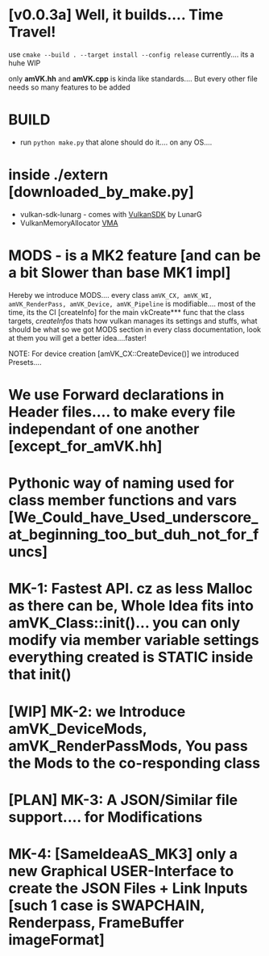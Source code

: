 # [v0.0.3a] Well, it builds.... Time Travel! 
use    `cmake --build . --target install --config release`
currently.... its a huhe WIP

only **amVK.hh** and **amVK.cpp** is kinda like standards.... But every other file needs so many features to be added

# BUILD
- run `python make.py`    that alone should do it.... on any OS....

# inside ./extern   [downloaded_by_make.py]
- vulkan-sdk-lunarg - comes with [VulkanSDK](https://www.lunarg.com/vulkan-sdk/) by LunarG
- VulkanMemoryAllocator [VMA](https://github.com/GPUOpen-LibrariesAndSDKs/VulkanMemoryAllocator)

# MODS - is a MK2 feature [and can be a bit Slower than base MK1 impl]
Hereby we introduce MODS.... every class `amVK_CX, amVK_WI, amVK_RenderPass, amVK_Device, amVK_Pipeline` is modifiable.... most of the time, its the CI [createInfo] for the main vkCreate*** func that the class targets, _createInfos_ thats how vulkan manages its settings and stuffs, what should be what
so we got MODS section in every class documentation, look at them you will get a better idea....faster!

NOTE: For device creation [amVK_CX::CreateDevice()] we introduced Presets....

# We use Forward declarations in Header files.... to make every file independant of one another   [except_for_amVK.hh]

# Pythonic way of naming used for class member functions and vars     [We_Could_have_Used_underscore_at_beginning_too_but_duh_not_for_funcs]

# MK-1: Fastest API. cz as less Malloc as there can be, Whole Idea fits into    amVK_Class::init()... you can only modify via member variable settings  everything created is STATIC inside that init()

# [WIP] MK-2: we Introduce    amVK_DeviceMods, amVK_RenderPassMods,    You pass the Mods to the co-responding class

# [PLAN] MK-3: A JSON/Similar file support.... for Modifications
#        MK-4: [SameIdeaAS_MK3] only a new Graphical USER-Interface to create the JSON Files + Link Inputs [such 1 case is SWAPCHAIN, Renderpass, FrameBuffer imageFormat]